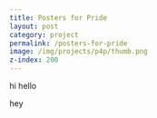 ```yaml
---
title: Posters for Pride
layout: post
category: project
permalink: /posters-for-pride
image: /img/projects/p4p/thumb.png
z-index: 200
---
```


hi hello

hey